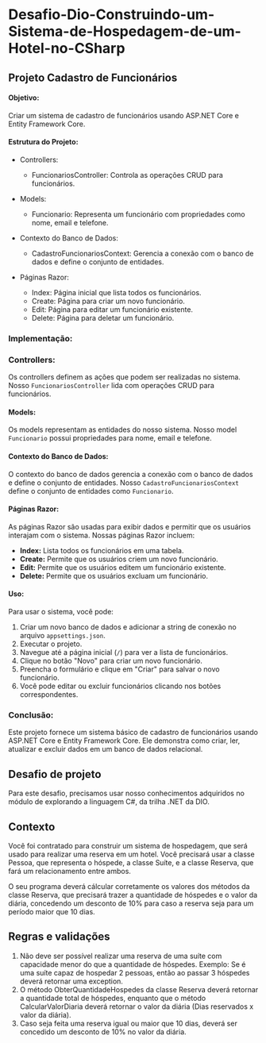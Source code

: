 # Desafio-Dio-Construindo-um-Sistema-de-Hospedagem-de-um-Hotel-no-CSharp



## **Projeto Cadastro de Funcionários**

#### **Objetivo:**

 Criar um sistema de cadastro de funcionários usando ASP.NET Core e Entity Framework Core.



#### **Estrutura do Projeto:**

- Controllers:

  - FuncionariosController: Controla as operações CRUD para funcionários.

- Models:

  - Funcionario: Representa um funcionário com propriedades como nome, email e telefone.

- Contexto do Banco de Dados:

  - CadastroFuncionariosContext: Gerencia a conexão com o banco de dados e define o conjunto de entidades.

    

- Páginas Razor:

  - Index: Página inicial que lista todos os funcionários.
  - Create: Página para criar um novo funcionário.
  - Edit: Página para editar um funcionário existente.
  - Delete: Página para deletar um funcionário.



### **Implementação:**



### **Controllers:**

Os controllers definem as ações que podem ser realizadas no sistema. Nosso `FuncionariosController` lida com operações CRUD para funcionários.



#### **Models:**

Os models representam as entidades do nosso sistema. Nosso model `Funcionario` possui propriedades para nome, email e telefone.



#### **Contexto do Banco de Dados:**

O contexto do banco de dados gerencia a conexão com o banco de dados e define o conjunto de entidades. Nosso `CadastroFuncionariosContext` define o conjunto de entidades como `Funcionario`.



#### **Páginas Razor:**

As páginas Razor são usadas para exibir dados e permitir que os usuários interajam com o sistema. Nossas páginas Razor incluem:

- **Index:** Lista todos os funcionários em uma tabela.
- **Create:** Permite que os usuários criem um novo funcionário.
- **Edit:** Permite que os usuários editem um funcionário existente.
- **Delete:** Permite que os usuários excluam um funcionário.



#### **Uso:**

Para usar o sistema, você pode:

1. Criar um novo banco de dados e adicionar a string de conexão no arquivo `appsettings.json`.
2. Executar o projeto.
3. Navegue até a página inicial (`/`) para ver a lista de funcionários.
4. Clique no botão "Novo" para criar um novo funcionário.
5. Preencha o formulário e clique em "Criar" para salvar o novo funcionário.
6. Você pode editar ou excluir funcionários clicando nos botões correspondentes.



### **Conclusão:**

Este projeto fornece um sistema básico de cadastro de funcionários usando ASP.NET Core e Entity Framework Core. Ele demonstra como criar, ler, atualizar e excluir dados em um banco de dados relacional.



## Desafio de projeto

Para este desafio, precisamos usar nosso conhecimentos adquiridos no módulo de explorando a linguagem C#, da trilha .NET da DIO.



## Contexto

<p> Você foi contratado para construir um sistema de hospedagem, que será usado para realizar uma reserva em um hotel. Você precisará usar a classe Pessoa, que representa o hóspede, a classe Suíte, e a classe Reserva, que fará um relacionamento entre ambos.</p>

<p> O seu programa deverá cálcular corretamente os valores dos métodos da classe Reserva, que precisará trazer a quantidade de hóspedes e o valor da diária, concedendo um desconto de 10% para caso a reserva seja para um período maior que 10 dias.</p>



## Regras e validações

1. Não deve ser possível realizar uma reserva de uma suíte com capacidade menor do que a quantidade de hóspedes. Exemplo: Se é uma suíte capaz de hospedar 2 pessoas, então ao passar 3 hóspedes deverá retornar uma exception.
2. O método ObterQuantidadeHospedes da classe Reserva deverá retornar a quantidade total de hóspedes, enquanto que o método CalcularValorDiaria deverá retornar o valor da diária (Dias reservados x valor da diária).
3. Caso seja feita uma reserva igual ou maior que 10 dias, deverá ser concedido um desconto de 10% no valor da diária.

